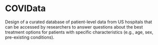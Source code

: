 # COVIData
Design of a curated database of patient-level data from US hospitals that can be accessed by researchers to answer questions about the best treatment options for patients with specific characteristics (e.g., age, sex, pre-existing conditions).
